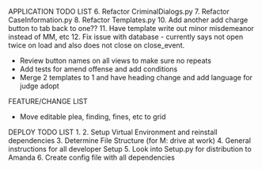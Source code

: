 APPLICATION TODO LIST
6. Refactor CriminalDialogs.py
7. Refactor CaseInformation.py
8. Refactor Templates.py
10. Add another add charge button to tab back to one??
11. Have template write out minor misdemeanor instead of MM, etc
12. Fix issue with database - currently says not open twice on load and also does not close on close_event.
* Review button names on all views to make sure no repeats
* Add tests for amend offense and add conditions
* Merge 2 templates to 1 and have heading change and add language for judge adopt

FEATURE/CHANGE LIST
* Move editable plea, finding, fines, etc to grid

DEPLOY TODO LIST
1.
2. Setup Virtual Environment and reinstall dependencies
3. Determine File Structure (for M: drive at work)
4. General instructions for all developer Setup
5. Look into Setup.py for distribution to Amanda
6. Create config file with all dependencies
